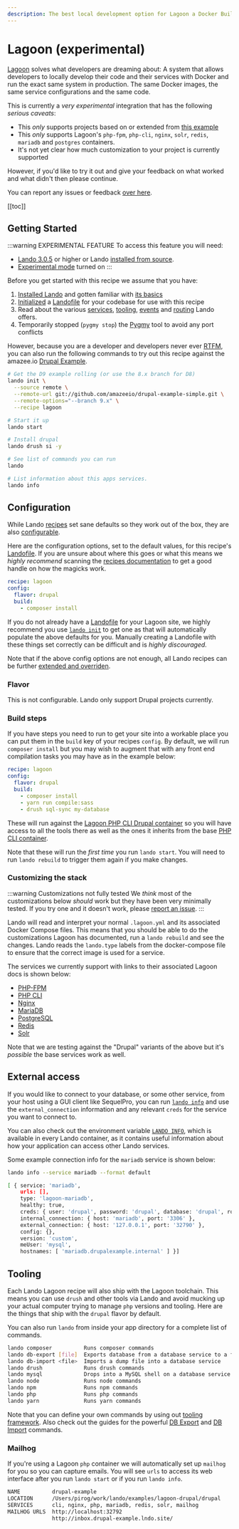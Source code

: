 ```yaml
---
description: The best local development option for Lagoon a Docker Build and Deploy System for OpenShift & Kubernetes
---
```


# Lagoon **(experimental)**

[Lagoon](https://lagoon.readthedocs.io/en/latest/) solves what developers are dreaming about: A system that allows developers to locally develop their code and their services with Docker and run the exact same system in production. The same Docker images, the same service configurations and the same code.

This is currently a _very experimental_ integration that has the following _serious caveats_:

* This _only_ supports projects based on or extended from [this example](https://github.com/amazeeio/drupal-example-simple)
* This _only_ supports Lagoon's `php-fpm`, `php-cli`, `nginx`, `solr`, `redis`, `mariadb` and `postgres` containers.
* It's not yet clear how much customization to your project is currently supported

However, if you'd like to try it out and give your feedback on what worked and what didn't then please continue.

You can report any issues or feedback [over here](https://github.com/lando/lando/issues/new/choose).

[[toc]]

## Getting Started

:::warning EXPERIMENTAL FEATURE
To access this feature you will need:

  * [Lando 3.0.5](./../help/2020-changelog.md) or higher or Lando [installed from source](./../basics/installation.md#from-source).
  * [Experimental mode](./experimental.md) turned on
:::

Before you get started with this recipe we assume that you have:

1. [Installed Lando](./../basics/installation.md) and gotten familiar with [its basics](./../basics/)
2. [Initialized](./../basics/init.md) a [Landofile](./../config/lando.md) for your codebase for use with this recipe
3. Read about the various [services](./../config/services.md), [tooling](./../config/tooling.md), [events](./../config/events.md) and [routing](./../config/proxy.md) Lando offers.
4. Temporarily stopped (`pygmy stop`) the [Pygmy](https://pygmy.readthedocs.io/en/master/) tool to avoid any port conflicts

However, because you are a developer and developers never ever [RTFM](https://en.wikipedia.org/wiki/RTFM), you can also run the following commands to try out this recipe against the amazee.io [Drupal Example](https://github.com/amazeeio/drupal-example-simple).

```bash
# Get the D9 example rolling (or use the 8.x branch for D8)
lando init \
  --source remote \
  --remote-url git://github.com/amazeeio/drupal-example-simple.git \
  --remote-options="--branch 9.x" \
  --recipe lagoon

# Start it up
lando start

# Install drupal
lando drush si -y

# See list of commands you can run
lando

# List information about this apps services.
lando info
```

## Configuration

While Lando [recipes](./../config/recipes.md) set sane defaults so they work out of the box, they are also [configurable](./../config/recipes.md#config).

Here are the configuration options, set to the default values, for this recipe's [Landofile](./../config/lando.md). If you are unsure about where this goes or what this means we *highly recommend* scanning the [recipes documentation](./../config/recipes.md) to get a good handle on how the magicks work.

```yaml
recipe: lagoon
config:
  flavor: drupal
  build:
    - composer install
```

If you do not already have a [Landofile](./../config/lando.md) for your Lagoon site, we highly recommend you use [`lando init`](./../basics/init.md) to get one as that will automatically populate the above defaults for you. Manually creating a Landofile with these things set correctly can be difficult and is *highly discouraged.*

Note that if the above config options are not enough, all Lando recipes can be further [extended and overriden](./../config/recipes.md#extending-and-overriding-recipes).

### Flavor

This is not configurable. Lando only support Drupal projects currently.

### Build steps

If you have steps you need to run to get your site into a workable place you can put them in the `build` key of your recipes `config`. By default, we will run `composer install` but you may wish to augment that with any front end compilation tasks you may have as in the example below:

```yaml
recipe: lagoon
config:
  flavor: drupal
  build:
    - composer install
    - yarn run compile:sass
    - drush sql-sync my-database
```

These will run against the [Lagoon PHP CLI Drupal container](https://lagoon.readthedocs.io/en/latest/using_lagoon/docker_images/php-cli-drupal/) so you will have access to all the tools there as well as the ones it inherits from the base [PHP CLI container](https://lagoon.readthedocs.io/en/latest/using_lagoon/docker_images/php-cli/).

Note that these will run the _first time_ you run `lando start`. You will need to run `lando rebuild` to trigger them again if you make changes.

### Customizing the stack

:::warning Customizations not fully tested
We _think_ most of the customizations below _should_ work but they have been very minimally tested. If you try one and it doesn't work, please [report an issue]((https://github.com/lando/lando/issues/new/choose)).
:::

Lando will read and interpret your normal `.lagoon.yml` and its associated Docker Compose files. This means that you should be able to do the customizations Lagoon has documented, run a `lando rebuild` and see the changes.  Lando reads the `lando.type` labels from the docker-compose file to ensure that the correct image is used for a service.

The services we currently support with links to their associated Lagoon docs is shown below:

* [PHP-FPM](https://lagoon.readthedocs.io/en/latest/using_lagoon/docker_images/php-fpm/)
* [PHP CLI](https://lagoon.readthedocs.io/en/latest/using_lagoon/docker_images/php-cli/)
* [Nginx](https://lagoon.readthedocs.io/en/latest/using_lagoon/docker_images/nginx/)
* [MariaDB](https://lagoon.readthedocs.io/en/latest/using_lagoon/docker_images/mariadb/)
* [PostgreSQL](https://lagoon.readthedocs.io/en/latest/using_lagoon/docker_images/postgres/)
* [Redis](https://lagoon.readthedocs.io/en/latest/using_lagoon/docker_images/redis/)
* [Solr](https://lagoon.readthedocs.io/en/latest/using_lagoon/docker_images/solr/)

Note that we are testing against the "Drupal" variants of the above but it's _possible_ the base services work as well.

## External access

If you would like to connect to your database, or some other service, from your host using a GUI client like SequelPro, you can run [`lando info`](./../cli/info.md) and use the `external_connection` information and any relevant `creds` for the service you want to connect to.

You can also check out the environment variable [`LANDO INFO`](./../guides/lando-info.md), which is available in every Lando container, as it contains useful information about how your application can access other Lando services.

Some example connection info for the `mariadb` service is shown below:

```bash
lando info --service mariadb --format default

[ { service: 'mariadb',
    urls: [],
    type: 'lagoon-mariadb',
    healthy: true,
    creds: { user: 'drupal', password: 'drupal', database: 'drupal', rootpass: 'Lag00n' },
    internal_connection: { host: 'mariadb', port: '3306' },
    external_connection: { host: '127.0.0.1', port: '32790' },
    config: {},
    version: 'custom',
    meUser: 'mysql',
    hostnames: [ 'mariadb.drupalexample.internal' ] }]
```

## Tooling

Each Lando Lagoon recipe will also ship with the Lagoon toolchain. This means you can use `drush` and other tools via Lando and avoid mucking up your actual computer trying to manage `php` versions and tooling. Here are the things that ship with the `drupal` flavor by default.

You can also run `lando` from inside your app directory for a complete list of commands.

```bash
lando composer          Runs composer commands
lando db-export [file]  Exports database from a database service to a file
lando db-import <file>  Imports a dump file into a database service
lando drush             Runs drush commands
lando mysql             Drops into a MySQL shell on a database service
lando node              Runs node commands
lando npm               Runs npm commands
lando php               Runs php commands
lando yarn              Runs yarn commands
```

Note that you can define your own commands by using out [tooling framework](tooling.md). Also check out the guides for the powerful [DB Export](./../guides/db-export.md) and [DB Import](./../guides/db-import.md) commands.

### Mailhog

If you're using a Lagoon `php` container we will automatically set up `mailhog` for you so you can capture emails. You will see `urls` to access its web interface after you run `lando start` or if you run `lando info`.

```bash
NAME          drupal-example
LOCATION      /Users/pirog/work/lando/examples/lagoon-drupal/drupal
SERVICES      cli, nginx, php, mariadb, redis, solr, mailhog
MAILHOG URLS  http://localhost:32792
              http://inbox.drupal-example.lndo.site/
```

<RelatedGuides tag="Lagoon"/>
